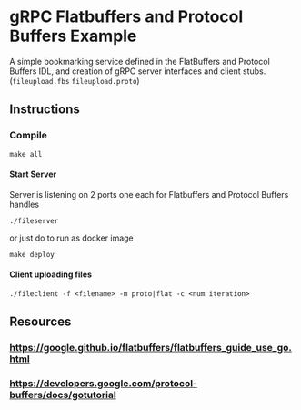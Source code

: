 
# gRPC Flatbuffers and Protocol Buffers Example

A simple bookmarking service defined in the FlatBuffers and Protocol Buffers IDL, and creation of gRPC server interfaces and client stubs. (`fileupload.fbs` `fileupload.proto`)

## Instructions

### Compile 
```
make all
```

#### Start Server
Server is listening on 2 ports one each for Flatbuffers and Protocol Buffers handles
```
./fileserver
```
or just do to run as docker image
```
make deploy
```

#### Client uploading files
```
./fileclient -f <filename> -m proto|flat -c <num iteration>
```

## Resources

### https://google.github.io/flatbuffers/flatbuffers_guide_use_go.html
### https://developers.google.com/protocol-buffers/docs/gotutorial
